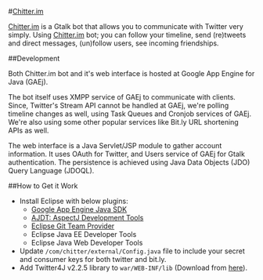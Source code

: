 #[Chitter.im](http://chitter.im)

[Chitter.im](http://chitter.im) is a Gtalk bot that allows you to communicate with Twitter very simply. Using [Chitter.im](http://chitter.im) bot; you can follow your timeline, send (re)tweets and direct messages, (un)follow users, see incoming friendships.

##Development

Both Chitter.im bot and it's web interface is hosted at Google App Engine for Java (GAEj).

The bot itself uses XMPP service of GAEj to communicate with clients. Since, Twitter's Stream API cannot be handled at GAEj, we're polling timeline changes as well, using Task Queues and Cronjob services of GAEj. We're also using some other popular services like Bit.ly URL shortening APIs as well.

The web interface is a Java Servlet/JSP module to gather account information. It uses OAuth for Twitter, and Users service of GAEj for Gtalk authentication. The persistence is achieved using Java Data Objects (JDO) Query Language (JDOQL).

##How to Get it Work

- Install Eclipse with below plugins:
  - [Google App Engine Java SDK](https://developers.google.com/appengine/docs/java/tools/eclipse)
  - [AJDT: AspectJ Development Tools](http://www.eclipse.org/ajdt/downloads/)
  - [Eclipse Git Team Provider](http://www.eclipse.org/egit/download/)
  - Eclipse Java EE Developer Tools
  - Eclipse Java Web Developer Tools
- Update `/com/chitter/external/Config.java` file to include your secret and consumer keys for both twitter and bit.ly. 
- Add Twitter4J v2.2.5 library to `war/WEB-INF/lib` (Download from [here](http://twitter4j.org/archive/twitter4j-2.2.5.zip)).
